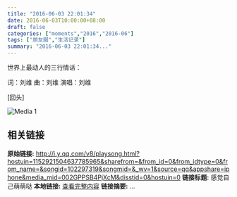 ```yaml
---
title: "2016-06-03 22:01:34"
date: 2016-06-03T10:00:00+08:00
draft: false
categories: ["moments","2016","2016-06"]
tags: ["朋友圈","生活记录"]
summary: "2016-06-03 22:01:34..."
---
```


世界上最动人的三行情话：

词：刘维
曲：刘维
演唱：刘维

[回头]

![Media 1](/Moments/photos/2016-06-03/201606032201340.jpg)

## 相关链接

**原始链接:** http://i.y.qq.com/v8/playsong.html?hostuin=1152921504637785965&sharefrom=&from_id=0&from_idtype=0&from_name=&songid=102297319&songmid=&_wv=1&source=qq&appshare=iphone&media_mid=002GPPSB4PjXcM&disstid=0&hostuin=0
**链接标题:** 感觉自己萌萌哒
**本地链接:** [查看完整内容](/link_content/2016/06/2016-06-03/link_content/)
**链接摘要:** ...

